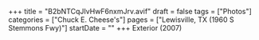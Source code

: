 +++
title = "B2bNTCqJIvHwF6nxmJrv.avif"
draft = false
tags = ["Photos"]
categories = ["Chuck E. Cheese's"]
pages = ["Lewisville, TX (1960 S Stemmons Fwy)"]
startDate = ""
+++
Exterior (2007)
